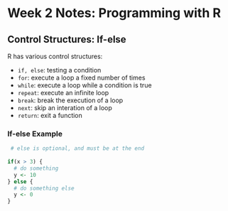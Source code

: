 # Week 2 Notes: Programming with R

## Control Structures: If-else

R has various control structures:

* `if, else`: testing a condition
* `for`: execute a loop a fixed number of times
* `while`: execute a loop while a condition is true
* `repeat`: execute an infinite loop
* `break`: break the execution of a loop
* `next`: skip an interation of a loop
* `return`: exit a function

### If-else Example
```R
 # else is optional, and must be at the end
 
if(x > 3) {
  # do something
  y <- 10
} else {
  # do something else
  y <- 0
}
```